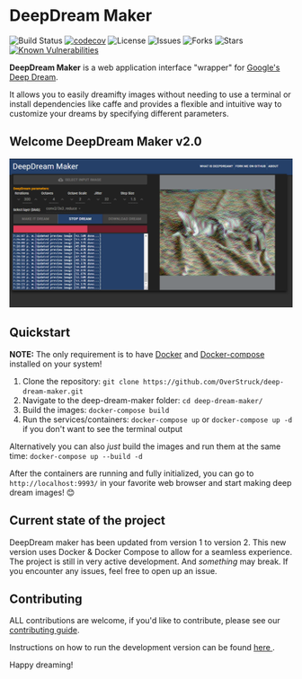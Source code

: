 # DeepDream Maker
![Build Status](https://github.com/OverStruck/deep-dream-maker/workflows/WebApp%20Build/badge.svg)
[![codecov](https://codecov.io/gh/OverStruck/deep-dream-maker/branch/dev-2.0/graph/badge.svg?token=d4WHf4xApM)](https://codecov.io/gh/OverStruck/deep-dream-maker)
![License](https://img.shields.io/github/license/OverStruck/deep-dream-maker)
![Issues](https://img.shields.io/github/issues/OverStruck/deep-dream-maker)
![Forks](https://img.shields.io/github/forks/OverStruck/deep-dream-maker)
![Stars](https://img.shields.io/github/stars/OverStruck/deep-dream-maker)
[![Known Vulnerabilities](https://snyk.io/test/github/OverStruck/deep-dream-maker/badge.svg?targetFile=webapp/package.json)](https://snyk.io/test/github/OverStruck/deep-dream-maker/?targetFile=webapp/package.json)


**DeepDream Maker** is a web application interface "wrapper" for [Google's Deep Dream](https://github.com/google/deepdream).

It allows you to easily dreamifty images without needing to use a terminal or install dependencies like caffe and provides a flexible and intuitive way to customize your dreams by specifying different parameters.

## Welcome DeepDream Maker v2.0

![](docs/images/screenshot_ui.png)

## Quickstart
**NOTE:** The only requirement is to have [Docker](https://www.docker.com/) and [Docker-compose](https://docs.docker.com/compose/) installed on your system!

1. Clone the repository:
`git clone https://github.com/OverStruck/deep-dream-maker.git`
2. Navigate to the deep-dream-maker folder: `cd deep-dream-maker/`
3. Build the images: `docker-compose build`
4. Run the services/containers:
`docker-compose up` or `docker-compose up -d` if you don't want to see the terminal output

Alternatively you can also *just* build the images and run them at the same time:
`docker-compose up --build -d`

After the containers are running and fully initialized, you can go to `http://localhost:9993/` in your favorite web browser and start making deep dream images! 😊

## Current state of the project
DeepDream maker has been updated from version 1 to version 2. This new version uses Docker & Docker Compose to allow for a seamless experience.
The project is still in very active development. And *something* may break. If you encounter any issues, feel free to open up an issue. 

## Contributing
ALL contributions are welcome, if you'd like to contribute, please see our [contributing guide](docs/CONTRIBUTING.md).

Instructions on how to run the development version can be found [here ](docs/development-guide.md).

Happy dreaming!
